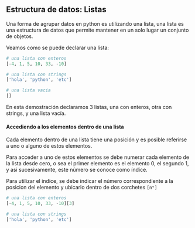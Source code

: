 ## Estructura de datos: Listas

Una forma de agrupar datos en python es utilizando una lista, una lista es una estructura de datos que permite mantener en un solo lugar un conjunto de objetos.

Veamos como se puede declarar una lista:

``` python
# una lista con enteros
[-4, 1, 5, 10, 33, -10]

# una lista con strings
['hola', 'python', 'etc']

# una lista vacia
[]

```
En esta demostración declaramos 3 listas, una con enteros, otra con strings, y una lista vacía.


#### Accediendo a los elementos dentro de una lista

Cada elemento dentro de una lista tiene una posición y es posible referirse a uno o alguno de estos elementos.

Para acceder a uno de estos elementos se debe numerar cada elemento de la lista desde cero, o sea el primer elemento es el elemento 0, el segundo 1, y asi sucesivamente, este número se conoce como índice.

Para utilizar el indice, se debe indicar el número correspondiente a la posicion del elemento y ubicarlo dentro de dos corchetes `[n°]`

``` python
# una lista con enteros
[-4, 1, 5, 10, 33, -10][3]
``` 

``` python
# una lista con strings
['hola', 'python', 'etc']
``` 



